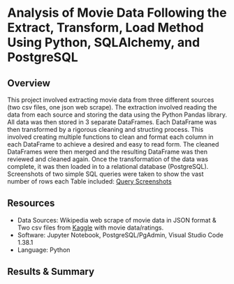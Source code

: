 # Analysis of Movie Data Following the Extract, Transform, Load Method Using Python, SQLAlchemy, and PostgreSQL

## Overview

This project involved extracting movie data from three different sources (two csv files, one json web scrape). The extraction involved reading the data from each source and storing the data using the Python Pandas library. All data was then stored in 3 separate DataFrames. Each DataFrame was then transformed by a rigorous cleaning and structing process. This involved creating multiple functions to clean and format each column in each DataFrame to achieve a desired and easy to read form. The cleaned DataFrames were then merged and the resulting DataFrame was then reviewed and cleaned again. Once the transformation of the data was complete, it was then loaded in to a relational database (PostgreSQL). Screenshots of two simple SQL queries were taken to show the vast number of rows each Table included: [Query Screenshots](https://github.com/Bbert88/movies-ETL/tree/main/Resources)

## Resources

- Data Sources: Wikipedia web scrape of movie data in JSON format & Two csv files from [Kaggle](https://www.kaggle.com/) with movie data/ratings.
- Software: Jupyter Notebook, PostgreSQL/PgAdmin, Visual Studio Code 1.38.1
- Language: Python

## Results & Summary

